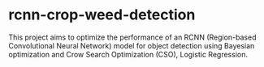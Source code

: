 # rcnn-crop-weed-detection
This project aims to optimize the performance of an RCNN (Region-based Convolutional Neural Network) model for object detection using Bayesian optimization and Crow Search Optimization (CSO), Logistic Regression.
